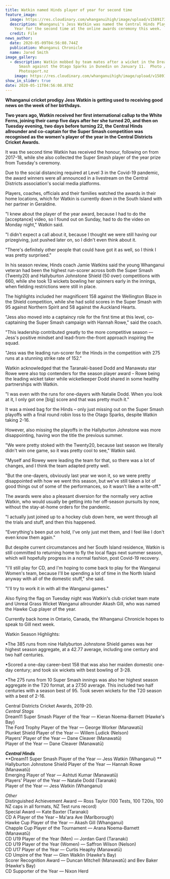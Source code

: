 ```yaml
---
title: Watkin named Hinds player of year for second time
feature_image:
  image: https://res.cloudinary.com/whanganuihigh/image/upload/v1589173050/News/Jess_Watkin._Chron_9.5.20.jpg
  description: Whanganui's Jess Watkin was named the Central Hinds Player of the
    Year for the second time at the online awards ceremony this week.
  credit: File
news_author:
  date: 2020-05-09T04:56:08.744Z
  publication: Whanganui Chronicle
  name: Jared Smith
image_gallery:
  - description: Watkin mobbed by team mates after a wicket in the Dream11 Super
      Smash against the Otago Sparks in Dunedin on January 11.  Photo /
      Photosport.nz
    image: https://res.cloudinary.com/whanganuihigh/image/upload/v1589173207/News/Jess_Watkin._2.Chron_9.5.20.jpg
show_in_slider: true
date: 2020-05-11T04:56:08.878Z
---
```

**Whanganui cricket prodigy Jess Watkin is getting used to receiving good news on the week of her birthdays.**

**Two years ago, Watkin received her first international callup to the White Ferns, joining their camp five days after her she turned 20, and then on Tuesday evening, two days before turning 22, the Central Hinds allrounder and co-captain for the Super Smash competition was recognised as the women's player of the year in the Central Districts Cricket Awards.**

It was the second time Watkin has received the honour, following on from 2017-18, while she also collected the Super Smash player of the year prize from Tuesday's ceremony.

Due to the social distancing required at Level 3 in the Covid-19 pandemic, the award winners were all announced in a livestream on the Central Districts association's social media platforms.

Players, coaches, officials and their families watched the awards in their home locations, which for Watkin is currently down in the South Island with her partner in Geraldine.

"I knew about the player of the year award, because I had to do the [acceptance] video, so I found out on Sunday, had to do the video on Monday night," Watkin said.

"I didn't expect a call about it, because I thought we were still having our prizegiving, just pushed later on, so I didn't even think about it.

"There's definitely other people that could have got it as well, so I think I was pretty surprised."

In his season review, Hinds coach Jamie Watkins said the young Whanganui veteran had been the highest run-scorer across both the Super Smash (Twenty20) and Hallyburton Johnstone Shield (50 over) competitions with 660, while she took 13 wickets bowling her spinners early in the innings, when fielding restrictions were still in place.

The highlights included her magnificent 158 against the Wellington Blaze in the Shield competition, while she had solid scores in the Super Smash with 95 against Northern Spirit and 58 against the Auckland Hearts.

"Jess also moved into a captaincy role for the first time at this level, co-captaining the Super Smash campaign with Hannah Rowe," said the coach.

"This leadership contributed greatly to the more competitive season — Jess's positive mindset and lead-from-the-front approach inspiring the squad.

"Jess was the leading run-scorer for the Hinds in the competition with 275 runs at a stunning strike rate of 152."

Watkin acknowledged that the Taranaki-based Dodd and Manawatu star Rowe were also top contenders for the season player award – Rowe being the leading wicket taker while wicketkeeper Dodd shared in some healthy partnerships with Watkin.

"I was even with the runs for one-dayers with Natalie Dodd. When you look at it, I only got one [big] score and that was pretty much it."

It was a mixed bag for the Hinds – only just missing out on the Super Smash playoffs with a final round robin loss to the Otago Sparks, despite Watkin taking 2-16.

However, also missing the playoffs in the Hallyburton Johnstone was more disappointing, having won the title the previous summer.

"We were pretty stoked with the Twenty20, because last season we literally didn't win one game, so it was pretty cool to see," Watkin said.

"Myself and Rowey were leading the team for that, so there was a lot of changes, and I think the team adapted pretty well.

"But the one-dayers, obviously last year we won it, so we were pretty disappointed with how we went this season, but we've still taken a lot of good things out of some of the performances, so it wasn't like a write-off."

The awards were also a pleasant diversion for the normally very active Watkin, who would usually be getting into her off-season pursuits by now, without the stay-at-home orders for the pandemic.

"I actually just joined up to a hockey club down here, we went through all the trials and stuff, and then this happened.

"Everything's been put on hold, I've only just met them, and I feel like I don't even know them again."

But despite current circumstances and her South Island residence, Watkin is still committed to returning home to fly the local flags next summer season, which will hopefully progress in a normal fashion, post Covid-19 recovery.

"I'll still play for CD, and I'm hoping to come back to play for the Wanganui Women's team, because I'll be spending a lot of time in the North Island anyway with all of the domestic stuff," she said.

"I'll try to work it in with all the Wanganui games."

Also flying the flag on Tuesday night was Watkin's club cricket team mate and Unreal Grass Wicket Wanganui allrounder Akash Gill, who was named the Hawke Cup player of the year.

Currently back home in Ontario, Canada, the Whanganui Chronicle hopes to speak to Gill next week.


Watkin Season Highlights:

•The 385 runs from nine Hallyburton Johnstone Shield games was her highest season aggregate, at a 42.77 average, including one century and two half centuries.

•Scored a one-day career-best 158 that was also her maiden domestic one-day century; and took six wickets with best bowling of 3-28.


•The 275 runs from 10 Super Smash innings was also her highest season aggregate in the T20 format, at a 27.50 average. This included two half centuries with a season best of 95. Took seven wickets for the T20 season with a best of 2-16.


Central Districts Cricket Awards, 2019-20.  
_Central Stags_  
Dream11 Super Smash Player of the Year — Kieran Noema-Barnett (Hawke's Bay)  
The Ford Trophy Player of the Year — George Worker (Manawatū)  
Plunket Shield Player of the Year — Willem Ludick (Nelson)  
Players' Player of the Year — Dane Cleaver (Manawatū)  
Player of the Year — Dane Cleaver (Manawatū)

_**Central Hinds**_  
**Dream11 Super Smash Player of the Year — Jess Watkin (Whanganui)**  
Hallyburton Johnstone Shield Player of the Year — Hannah Rowe (Manawatū)  
Emerging Player of Year — Ashtuti Kumar (Manawatū)  
Players' Player of the Year — Natalie Dodd (Taranaki)  
Player of the Year — Jess Watkin (Whanganui)

_Other_  
Distinguished Achievement Award — Ross Taylor (100 Tests, 100 T20is, 100 NZ caps in all formats, NZ Test runs record)  
Special Award — Kate Baxter (Taranaki)  
CD A Player of the Year – Ma'ara Ave (Marlborough)  
Hawke Cup Player of the Year — Akash Gill (Whanganui)  
Chapple Cup Player of the Tournament — Arana Noema-Barnett (Manawatū)  
CD U19 Player of the Year (Men) — Jordan Gard (Taranaki)  
CD U19 Player of the Year (Women) — Saffron Wilson (Nelson)  
CD U17 Player of the Year — Curtis Heaphy (Manawatū)  
CD Umpire of the Year — Glen Walklin (Hawke's Bay)  
Scorer Recognition Award — Duncan Mitchell (Manawatū) and Bev Baker (Hawke's Bay)  
CD Supporter of the Year — Nixon Herd